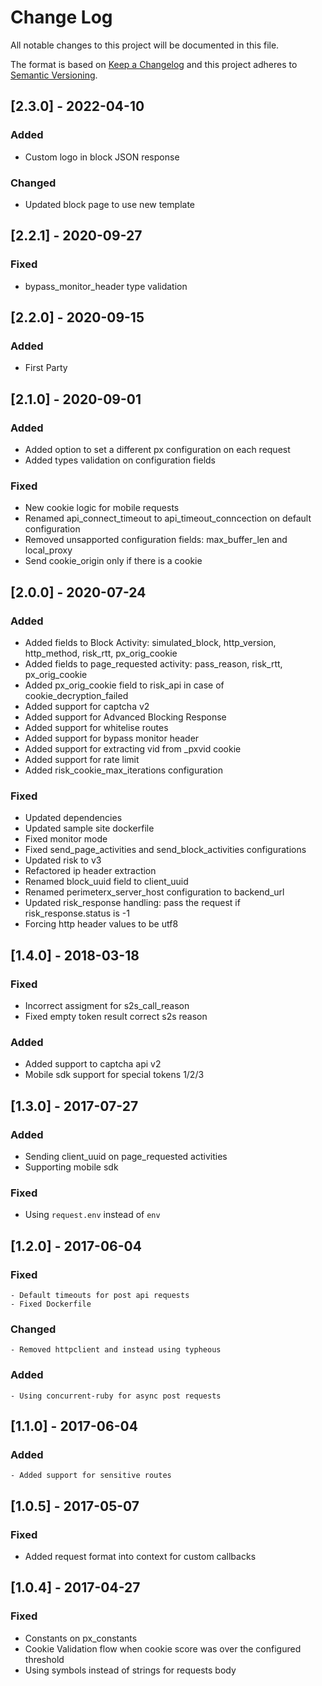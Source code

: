 # Change Log

All notable changes to this project will be documented in this file.

The format is based on [Keep a Changelog](http://keepachangelog.com/)
and this project adheres to [Semantic Versioning](http://semver.org/).

## [2.3.0] - 2022-04-10

### Added

- Custom logo in block JSON response

### Changed

- Updated block page to use new template

## [2.2.1] - 2020-09-27
### Fixed
 - bypass_monitor_header type validation

## [2.2.0] - 2020-09-15
### Added
 - First Party

## [2.1.0] - 2020-09-01
### Added
 - Added option to set a different px configuration on each request
 - Added types validation on configuration fields

### Fixed
 - New cookie logic for mobile requests
 - Renamed api_connect_timeout to api_timeout_conncection on default configuration
 - Removed unsapported configuration fields: max_buffer_len and local_proxy
 - Send cookie_origin only if there is a cookie

## [2.0.0] - 2020-07-24
### Added
 - Added fields to Block Activity: simulated_block, http_version, http_method, risk_rtt, px_orig_cookie
 - Added fields to page_requested activity: pass_reason, risk_rtt, px_orig_cookie
 - Added px_orig_cookie field to risk_api in case of cookie_decryption_failed
 - Added support for captcha v2
 - Added support for Advanced Blocking Response
 - Added support for whitelise routes
 - Added support for bypass monitor header
 - Added support for extracting vid from _pxvid cookie
 - Added support for rate limit
 - Added risk_cookie_max_iterations configuration

### Fixed
 - Updated dependencies
 - Updated sample site dockerfile
 - Fixed monitor mode
 - Fixed send_page_activities and send_block_activities configurations
 - Updated risk to v3
 - Refactored ip header extraction
 - Renamed block_uuid field to client_uuid
 - Renamed perimeterx_server_host configuration to backend_url
 - Updated risk_response handling: pass the request if risk_response.status is -1
 - Forcing http header values to be utf8

## [1.4.0] - 2018-03-18
### Fixed
 - Incorrect assigment for s2s_call_reason
 - Fixed empty token result correct s2s reason

### Added
 - Added support to captcha api v2
 - Mobile sdk support for special tokens 1/2/3


## [1.3.0] - 2017-07-27
### Added
 - Sending client_uuid on page_requested activities
 - Supporting mobile sdk
### Fixed
 - Using `request.env` instead of `env`

## [1.2.0] - 2017-06-04
### Fixed 
    - Default timeouts for post api requests
    - Fixed Dockerfile
### Changed
    - Removed httpclient and instead using typheous
### Added
    - Using concurrent-ruby for async post requests
    
## [1.1.0] - 2017-06-04
### Added 
    - Added support for sensitive routes

## [1.0.5] - 2017-05-07
### Fixed
 - Added request format into context for custom callbacks

## [1.0.4] - 2017-04-27
### Fixed
 - Constants on px_constants
 - Cookie Validation flow when cookie score was over the configured threshold
 - Using symbols instead of strings for requests body


